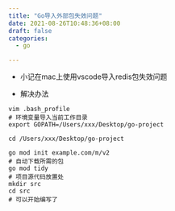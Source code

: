```yaml
---
title: "Go导入外部包失效问题"
date: 2021-08-26T10:48:36+08:00
draft: false
categories:
  - go

---
```

<!--more-->

- 小记在mac上使用vscode导入redis包失效问题

- 解决办法

```shell
vim .bash_profile
# 环境变量导入当前工作目录
export GOPATH=/Users/xxx/Desktop/go-project

cd /Users/xxx/Desktop/go-project

go mod init example.com/m/v2
# 自动下载所需的包
go mod tidy
# 项目源代码放置处
mkdir src
cd src
# 可以开始编写了
```